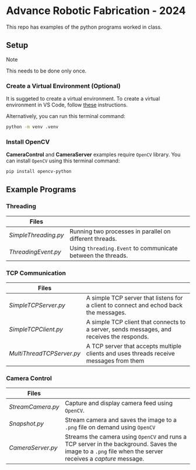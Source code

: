 # Advance Robotic Fabrication - 2024

This repo has examples of the python programs worked in class.

## Setup

> [!Note]
> This needs to be done only once.

### Create a Virtual Environment (Optional)

It is suggeted to create a virtual environment. To create a virtual environment in VS Code, follow [these](https://code.visualstudio.com/docs/python/environments#_using-the-create-environment-command) instructions.

Alternatively, you can run this terminal command:

```bash
python -m venv .venv
```

### Install OpenCV

**CameraControl** and **CameraServer** examples require `OpenCV` library. You can install `OpenCV` using this terminal command:

```bash
pip install opencv-python
```

## Example Programs

### Threading

| Files                |                                                             |
| -------------------- | ----------------------------------------------------------- |
| _SimpleThreading.py_ | Running two processes in parallel on different threads.     |
| _ThreadingEvent.py_  | Using `threading.Event` to communicate between the threads. |

### TCP Communication

| Files                     |                                                                                           |
| ------------------------- | ----------------------------------------------------------------------------------------- |
| _SimpleTCPServer.py_      | A simple TCP server that listens for a client to connect and echod back the messages.     |
| _SimpleTCPClient.py_      | A simple TCP client that connects to a server, sends messages, and receives the responds. |
| _MultiThreadTCPServer.py_ | A TCP server that accepts multiple clients and uses threads receive messages from them    |

### Camera Control

| Files             |                                                                                                                                                           |
| ----------------- | --------------------------------------------------------------------------------------------------------------------------------------------------------- |
| _StreamCamera.py_ | Capture and display camera feed using `OpenCV`.                                                                                                           |
| _Snapshot.py_     | Stream camera and saves the image to a `.png` file on demand using `OpenCV`                                                                               |
| _CameraServer.py_ | Streams the camera using `OpenCV` and runs a TCP server in the background. Saves the image to a `.png` file when the server receives a _capture_ message. |
